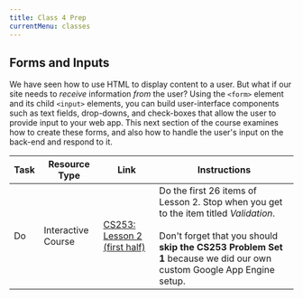 ```yaml
---
title: Class 4 Prep
currentMenu: classes
---
```


## Forms and Inputs

We have seen how to use HTML to display content to a user. But what if our site needs to *receive* information *from* the user? Using the `<form>` element and its child `<input>` elements, you can build user-interface components such as text fields, drop-downs, and check-boxes that allow the user to provide input to your web app. This next section of the course examines how to create these forms, and also how to handle the user's input on the back-end and respond to it.

Task | Resource Type | Link | Instructions
|----|---------------|------|-------------|
Do | Interactive Course | [CS253: Lesson 2 (first half)][lesson-2] | Do the first 26 items of Lesson 2. Stop when you get to the item titled *Validation*. <br><br> Don't forget that you should **skip the CS253 Problem Set 1** because we did our own custom Google App Engine setup.

[lesson-2]: https://classroom.udacity.com/courses/cs253/lessons/48736183/concepts/3150565890923#
